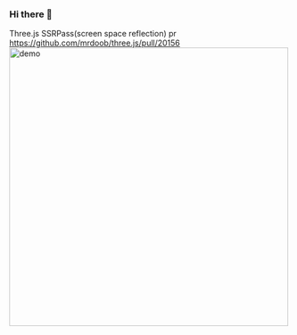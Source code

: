 ### Hi there 👋

<!--
**gonnavis/gonnavis** is a ✨ _special_ ✨ repository because its `README.md` (this file) appears on your GitHub profile.

Here are some ideas to get you started:

- 🔭 I’m currently working on ...
- 🌱 I’m currently learning ...
- 👯 I’m looking to collaborate on ...
- 🤔 I’m looking for help with ...
- 💬 Ask me about ...
- 📫 How to reach me: ...
- 😄 Pronouns: ...
- ⚡ Fun fact: ...
-->

Three.js SSRPass(screen space reflection) pr https://github.com/mrdoob/three.js/pull/20156
<br/>
<img src="https://user-images.githubusercontent.com/10785634/91251043-19f34600-e78d-11ea-83fc-cdf5947e5afe.png" alt="demo" width="500"/>
